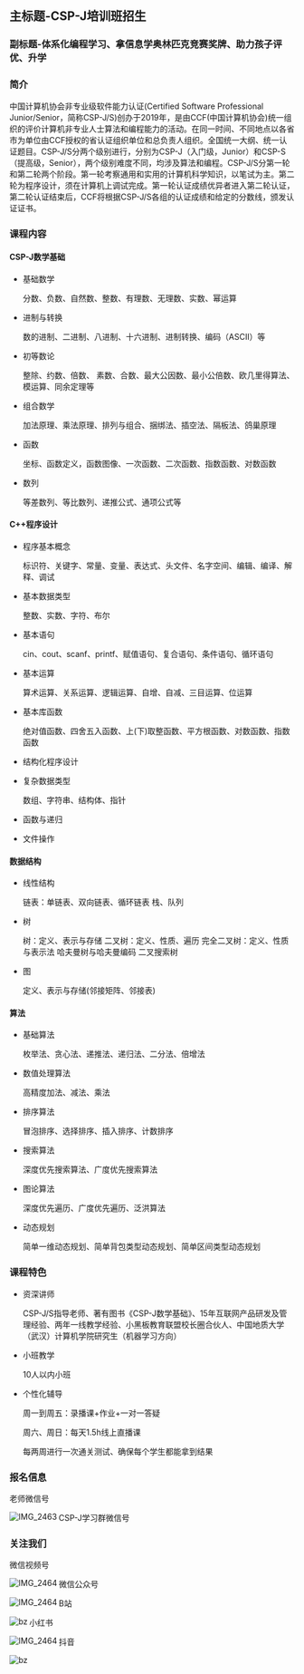 ## 主标题-CSP-J培训班招生

### 副标题-体系化编程学习、拿信息学奥林匹克竞赛奖牌、助力孩子评优、升学

### 简介

中国计算机协会非专业级软件能力认证(Certified Software Professional Junior/Senior，简称CSP-J/S)创办于2019年，是由CCF(中国计算机协会)统一组织的评价计算机非专业人士算法和编程能力的活动。在同一时间、不同地点以各省市为单位由CCF授权的省认证组织单位和总负责人组织。全国统一大纲、统一认证题目。CSP-J/S分两个级别进行，分别为CSP-J（入门级，Junior）和CSP-S（提高级，Senior），两个级别难度不同，均涉及算法和编程。CSP-J/S分第一轮和第二轮两个阶段。第一轮考察通用和实用的计算机科学知识，以笔试为主。第二轮为程序设计，须在计算机上调试完成。第一轮认证成绩优异者进入第二轮认证，第二轮认证结束后，CCF将根据CSP-J/S各组的认证成绩和给定的分数线，颁发认证证书。



### 课程内容

#### CSP-J数学基础

* 基础数学

  分数、负数、自然数、整数、有理数、无理数、实数、幂运算

* 进制与转换

  数的进制、二进制、八进制、十六进制、进制转换、编码（ASCII）等

* 初等数论

  整除、约数、倍数、 素数、合数、最大公因数、最小公倍数、欧几里得算法、模运算、同余定理等

* 组合数学

  加法原理、乘法原理、排列与组合、捆绑法、插空法、隔板法、鸽巢原理

* 函数

  坐标、函数定义，函数图像、一次函数、二次函数、指数函数、对数函数

* 数列

  等差数列、等比数列、递推公式、通项公式等



#### C++程序设计

* 程序基本概念

  标识符、关键字、常量、变量、表达式、头文件、名字空间、编辑、编译、解释、调试

* 基本数据类型

  整数、实数、字符、布尔

* 基本语句

  cin、cout、scanf、printf、赋值语句、复合语句、条件语句、循环语句

* 基本运算

  算术运算、关系运算、逻辑运算、自增、自减、三目运算、位运算

* 基本库函数

  绝对值函数、四舍五入函数、上(下)取整函数、平方根函数、对数函数、指数函数

* 结构化程序设计

* 复杂数据类型

  数组、字符串、结构体、指针

* 函数与递归

* 文件操作



#### 数据结构

* 线性结构

  链表：单链表、双向链表、循环链表
  栈、队列

* 树

  树：定义、表示与存储
  二叉树：定义、性质、遍历
  完全二叉树：定义、性质与表示法
  哈夫曼树与哈夫曼编码
  二叉搜索树

* 图

  定义、表示与存储(邻接矩阵、邻接表)



#### 算法

* 基础算法

  枚举法、贪心法、递推法、递归法、二分法、倍增法

* 数值处理算法

  高精度加法、减法、乘法

* 排序算法

  冒泡排序、选择排序、插入排序、计数排序

* 搜索算法

  深度优先搜索算法、广度优先搜索算法

* 图论算法

  深度优先遍历、广度优先遍历、泛洪算法

* 动态规划

  简单一维动态规划、简单背包类型动态规划、简单区间类型动态规划



### 课程特色

* 资深讲师

  CSP-J/S指导老师、著有图书《CSP-J数学基础》、15年互联网产品研发及管理经验、两年一线教学经验、小黑板教育联盟校长圈合伙人、中国地质大学（武汉）计算机学院研究生（机器学习方向）

* 小班教学

  10人以内小班

* 个性化辅导

  周一到周五：录播课+作业+一对一答疑

  周六、周日：每天1.5h线上直播课

  每两周进行一次通关测试、确保每个学生都能拿到结果



### 报名信息

老师微信号

<img src="./IMG_2463.JPG" alt="IMG_2463" style="zoom:100%;" align="left" />

CSP-J学习群微信号





### 关注我们

微信视频号

<img src="./IMG_2464.JPG" alt="IMG_2464" style="zoom:100%;" align="left"/>

微信公众号

<img src="./wx_public.JPG" alt="IMG_2464" style="zoom:100%;" align="left"/>

B站

<img src="./bz.png" alt="bz" style="zoom:100%;" align="left"/>



小红书

<img src="./xhs.png" alt="IMG_2464" style="zoom:100%;" align="left"/>



抖音

<img src="./dy.png" alt="bz" style="zoom:100%;" align="left"/>
